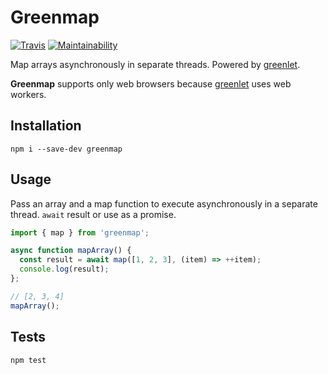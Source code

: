 # Greenmap

[![Travis](https://travis-ci.org/randallmorey/greenmap.svg?branch=master)](https://travis-ci.org/randallmorey/greenmap)
[![Maintainability](https://api.codeclimate.com/v1/badges/c2a7454bfdda8d068863/maintainability)](https://codeclimate.com/github/randallmorey/greenmap/maintainability)

Map arrays asynchronously in separate threads.  Powered by [greenlet][greenlet].

**Greenmap** supports only web browsers because [greenlet][greenlet] uses
web workers.


## Installation

```
npm i --save-dev greenmap
```


## Usage

Pass an array and a map function to execute asynchronously in a separate thread.
`await` result or use as a promise.

```js
import { map } from 'greenmap';

async function mapArray() {
  const result = await map([1, 2, 3], (item) => ++item);
  console.log(result);
};

// [2, 3, 4]
mapArray();
```


## Tests

```
npm test
```


[greenlet]: https://github.com/developit/greenlet/
